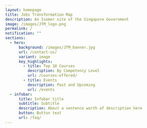 ```yaml
---
layout: homepage
title: Jobs Transformation Map
description: An Isomer site of the Singapore Government
image: /images/JTM_logo.png
permalink: /
notification: ""
sections:
  - hero:
      background: /images/JTM_banner.jpg
      url: /contact-us/
      variant: image
      key_highlights:
        - title: Top 10 Courses
          description: By Competency Level
          url: /courses-offered/
        - title: Events
          description: Past and Upcoming
          url: /events
  - infobar:
      title: Infobar title
      subtitle: Subtitle
      description: About a sentence worth of description here
      button: Button text
      url: /faq/
---
```

